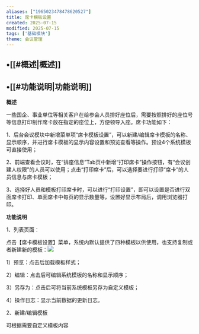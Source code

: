 ```yaml
---
aliases: ["1965023478478620527"]
title: 席卡模板设置
created: 2025-07-15
modified: 2025-07-15
tags: ['基础模块']
theme: 会议管理
---
```


## •[[#概述|概述]]

## •[[#功能说明|功能说明]]

**概述**

一些国企、事业单位等相关客户在给参会人员排好座位后，需要按照排好的座位号等信息打印制作席卡放在指定的座位上，方便领导入座。席卡功能如下：

1、后台会议模块中新增菜单项“席卡模板设置”，可以新建/编辑席卡模板的名称、显示顺序，并进行席卡模板的显示内容设置和预览查看等操作。预设4个系统模板可直接使用；

2、前端查看会议时，在“排座信息”Tab页中新增“打印席卡”操作按钮，有“会议创建人权限”的人员可以使用；点击“打印席卡”后，可以选择要进行打印“席卡”的人员信息与席卡模板；

3、选择好人员和模板打印席卡时，可以进行“打印设置”，即可以设置是否进行双面席卡打印、单面席卡中每页的显示数量等，设置好显示布局后，调用浏览器打印。

**功能说明**

1、列表页面：

点击【席卡模板设置】菜单，系统内默认提供了四种模板以供使用，也支持复制或者新建新的模板：![](https://myhelpdoc.oss-cn-heyuan.aliyuncs.com/mdimages/b6be2c931291aceb9a7dea1de92cc4fb.jpg)

1）预览：点击后加载模板样式；

2）编辑：点击后可编辑系统模板的名称和显示顺序；

3）另存为：点击后可将当前系统模板另存为自定义模板；

4）操作日志：显示当前数据的更新日志。

2、新建/编辑模板

可根据需要自定义模板内容

